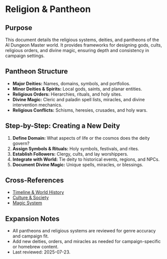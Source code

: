
# Religion & Pantheon

## Purpose

This document details the religious systems, deities, and pantheons of the AI Dungeon Master world. It provides frameworks for designing gods, cults, religious orders, and divine magic, ensuring depth and consistency in campaign settings.

## Pantheon Structure

- **Major Deities:** Names, domains, symbols, and portfolios.
- **Minor Deities & Spirits:** Local gods, saints, and planar entities.
- **Religious Orders:** Hierarchies, rituals, and holy sites.
- **Divine Magic:** Cleric and paladin spell lists, miracles, and divine intervention mechanics.
- **Religious Conflicts:** Schisms, heresies, crusades, and holy wars.

## Step-by-Step: Creating a New Deity

1. **Define Domain:** What aspects of life or the cosmos does the deity govern?
2. **Assign Symbols & Rituals:** Holy symbols, festivals, and rites.
3. **Establish Followers:** Clergy, cults, and lay worshippers.
4. **Integrate with World:** Tie deity to historical events, regions, and NPCs.
5. **Document Divine Magic:** Unique spells, miracles, or blessings.

## Cross-References

- [Timeline & World History](timeline-world-history.md)
- [Culture & Society](culture-society.md)
- [Magic System](magic-system.md)

## Expansion Notes

- All pantheons and religious systems are reviewed for genre accuracy and campaign fit.
- Add new deities, orders, and miracles as needed for campaign-specific or homebrew content.
- Last reviewed: 2025-07-23.
